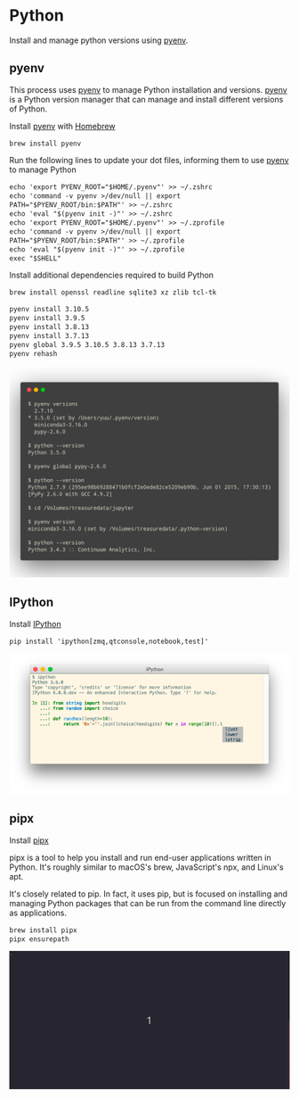 # Python

Install and manage python versions using [pyenv].

## pyenv

This process uses [pyenv] to manage Python installation and versions. [pyenv] is a Python
version manager that can manage and install different versions of Python.

Install [pyenv] with [Homebrew](Homebrew)

```shell
brew install pyenv
```

Run the following lines to update your dot files, informing them to use [pyenv] to manage Python

```shell
echo 'export PYENV_ROOT="$HOME/.pyenv"' >> ~/.zshrc
echo 'command -v pyenv >/dev/null || export PATH="$PYENV_ROOT/bin:$PATH"' >> ~/.zshrc
echo 'eval "$(pyenv init -)"' >> ~/.zshrc
echo 'export PYENV_ROOT="$HOME/.pyenv"' >> ~/.zprofile
echo 'command -v pyenv >/dev/null || export PATH="$PYENV_ROOT/bin:$PATH"' >> ~/.zprofile
echo 'eval "$(pyenv init -)"' >> ~/.zprofile
exec "$SHELL"
```

Install additional dependencies required to build Python

```shell
brew install openssl readline sqlite3 xz zlib tcl-tk
```

```shell
pyenv install 3.10.5
pyenv install 3.9.5
pyenv install 3.8.13
pyenv install 3.7.13
pyenv global 3.9.5 3.10.5 3.8.13 3.7.13
pyenv rehash
```

![pyenv.png](_static/pyenv.png)

## IPython

Install [IPython]

```shell
pip install 'ipython[zmq,qtconsole,notebook,test]'
```

![ipython.png](_static/ipython.png)

## pipx

Install [pipx]

pipx is a tool to help you install and run end-user applications written in
Python. It's roughly similar to macOS's brew, JavaScript's npx, and
Linux's apt.

It's closely related to pip. In fact, it uses pip, but is focused on installing
and managing Python packages that can be run from the command line directly as
applications.

```shell
brew install pipx
pipx ensurepath
```
![pipx_demo.gif](_static/pipx_demo.gif)

[Python]: https://python.org/
[pipx]: https://github.com/pypa/pipx
[pyenv]: https://github.com/yyuu/pyenv
[IPython]: http://ipython.org/
